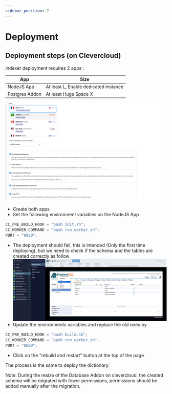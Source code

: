 ```yaml
---
sidebar_position: 7
---
```


# Deployment

<!-- ## Architecture where indexer is being used

![Architecture](./ternoa-architecture.png) -->

## Deployment steps (on Clevercloud)

Indexer deployment requires 2 apps :

| App            | Size                                  |
| -------------- | ------------------------------------- |
| NodeJS App     | At least L, Enable dedicated instance |
| Postgres Addon | At least Huge Space X                 |

![Clevercloud-configuration](./cc-configuration.png)

-   Create both apps
-   Set the following environment variables on the NodeJS App

```javascript showLineNumbers
CC_PRE_BUILD_HOOK = "bash init.sh";
CC_WORKER_COMMAND = "bash run_worker.sh";
PORT = "8080";
```

-   The deployment should fail, this is intended (Only the first time deploying), but we need to check if the schema and the tables are created correctly as follow
    ![Db-configuration](./db-configuration.png)
-   Update the environments variables and replace the old ones by

```javascript showLineNumbers
CC_PRE_BUILD_HOOK = "bash build.sh";
CC_WORKER_COMMAND = "bash run_worker.sh";
PORT = "8080";
```

-   Click on the "rebuild and restart" button at the top of the page

The process is the same to deploy the dictionary.

Note: During the resize of the Database Addon on clevercloud, the created schema will be migrated with fewer permissions, permissions should be added manually after the migration.
